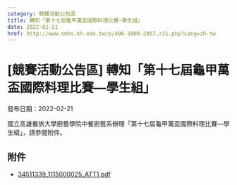 ```yaml
---
category: 競賽活動公告區
title: 轉知「第十七屆龜甲萬盃國際料理比賽—學生組」
date: 2022-02-21
href: http://www.smhs.kh.edu.tw/p/406-1000-2957,r21.php?Lang=zh-tw
---
```


# [競賽活動公告區] 轉知「第十七屆龜甲萬盃國際料理比賽—學生組」

發布日期：2022-02-21

<div><div></div><div>國立高雄餐旅大學廚藝學院中餐廚藝系辦理「第十七屆龜甲萬盃國際料理比賽—學生組」，請參閱附件。</div></div>

## 附件

- [34511339_1115000025_ATT1.pdf](https://www.smhs.kh.edu.tw/var/file/0/1000/attach/47/pta_2692_1478188_32326.pdf)

